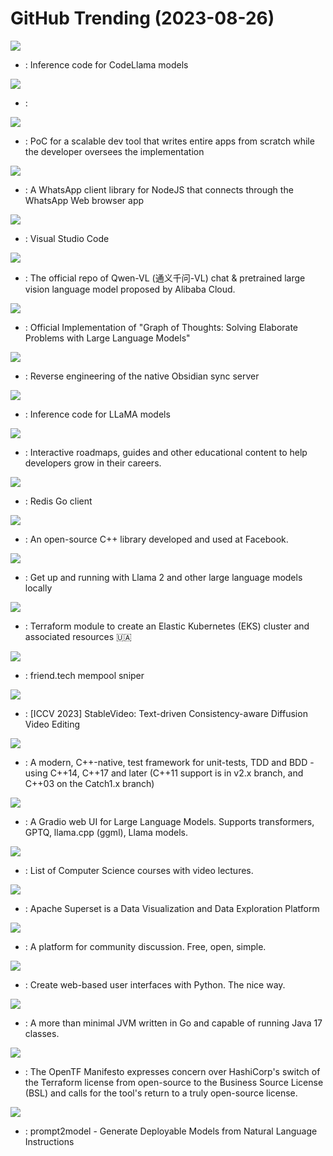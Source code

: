 # GitHub Trending (2023-08-26)

![](https://img.shields.io/badge/Python-New%201-green?style=flat-square&logo=appveyor)
- [](https://github.comundefined): Inference code for CodeLlama models

![](https://img.shields.io/badge/C-New%20259-green?style=flat-square&logo=appveyor)
- [](https://github.comundefined): 

![](https://img.shields.io/badge/Python-New%20405-green?style=flat-square&logo=appveyor)
- [](https://github.comundefined): PoC for a scalable dev tool that writes entire apps from scratch while the developer oversees the implementation

![](https://img.shields.io/badge/JavaScript-New%2093-green?style=flat-square&logo=appveyor)
- [](https://github.comundefined): A WhatsApp client library for NodeJS that connects through the WhatsApp Web browser app

![](https://img.shields.io/badge/TypeScript-New%20137-green?style=flat-square&logo=appveyor)
- [](https://github.comundefined): Visual Studio Code

![](https://img.shields.io/badge/Python-New%2096-green?style=flat-square&logo=appveyor)
- [](https://github.comundefined): The official repo of Qwen-VL (通义千问-VL) chat & pretrained large vision language model proposed by Alibaba Cloud.

![](https://img.shields.io/badge/Python-New%20134-green?style=flat-square&logo=appveyor)
- [](https://github.comundefined): Official Implementation of "Graph of Thoughts: Solving Elaborate Problems with Large Language Models"

![](https://img.shields.io/badge/Go-New%2043-green?style=flat-square&logo=appveyor)
- [](https://github.comundefined): Reverse engineering of the native Obsidian sync server

![](https://img.shields.io/badge/Python-New%20171-green?style=flat-square&logo=appveyor)
- [](https://github.comundefined): Inference code for LLaMA models

![](https://img.shields.io/badge/TypeScript-New%20294-green?style=flat-square&logo=appveyor)
- [](https://github.comundefined): Interactive roadmaps, guides and other educational content to help developers grow in their careers.

![](https://img.shields.io/badge/Go-New%2030-green?style=flat-square&logo=appveyor)
- [](https://github.comundefined): Redis Go client

![](https://img.shields.io/badge/C%2B%2B-New%2038-green?style=flat-square&logo=appveyor)
- [](https://github.comundefined): An open-source C++ library developed and used at Facebook.

![](https://img.shields.io/badge/C-New%20175-green?style=flat-square&logo=appveyor)
- [](https://github.comundefined): Get up and running with Llama 2 and other large language models locally

![](https://img.shields.io/badge/HCL-New%2022-green?style=flat-square&logo=appveyor)
- [](https://github.comundefined): Terraform module to create an Elastic Kubernetes (EKS) cluster and associated resources 🇺🇦

![](https://img.shields.io/badge/Rust-New%2026-green?style=flat-square&logo=appveyor)
- [](https://github.comundefined): friend.tech mempool sniper

![](https://img.shields.io/badge/Python-New%2051-green?style=flat-square&logo=appveyor)
- [](https://github.comundefined): [ICCV 2023] StableVideo: Text-driven Consistency-aware Diffusion Video Editing

![](https://img.shields.io/badge/C%2B%2B-New%2013-green?style=flat-square&logo=appveyor)
- [](https://github.comundefined): A modern, C++-native, test framework for unit-tests, TDD and BDD - using C++14, C++17 and later (C++11 support is in v2.x branch, and C++03 on the Catch1.x branch)

![](https://img.shields.io/badge/Python-New%2067-green?style=flat-square&logo=appveyor)
- [](https://github.comundefined): A Gradio web UI for Large Language Models. Supports transformers, GPTQ, llama.cpp (ggml), Llama models.

![](https://img.shields.io/badge/none-New%20121-green?style=flat-square&logo=appveyor)
- [](https://github.comundefined): List of Computer Science courses with video lectures.

![](https://img.shields.io/badge/TypeScript-New%20126-green?style=flat-square&logo=appveyor)
- [](https://github.comundefined): Apache Superset is a Data Visualization and Data Exploration Platform

![](https://img.shields.io/badge/Ruby-New%2032-green?style=flat-square&logo=appveyor)
- [](https://github.comundefined): A platform for community discussion. Free, open, simple.

![](https://img.shields.io/badge/Python-New%209-green?style=flat-square&logo=appveyor)
- [](https://github.comundefined): Create web-based user interfaces with Python. The nice way.

![](https://img.shields.io/badge/Go-New%2036-green?style=flat-square&logo=appveyor)
- [](https://github.comundefined): A more than minimal JVM written in Go and capable of running Java 17 classes.

![](https://img.shields.io/badge/HTML-New%201-green?style=flat-square&logo=appveyor)
- [](https://github.comundefined): The OpenTF Manifesto expresses concern over HashiCorp's switch of the Terraform license from open-source to the Business Source License (BSL) and calls for the tool's return to a truly open-source license.

![](https://img.shields.io/badge/Python-New%2083-green?style=flat-square&logo=appveyor)
- [](https://github.comundefined): prompt2model - Generate Deployable Models from Natural Language Instructions


